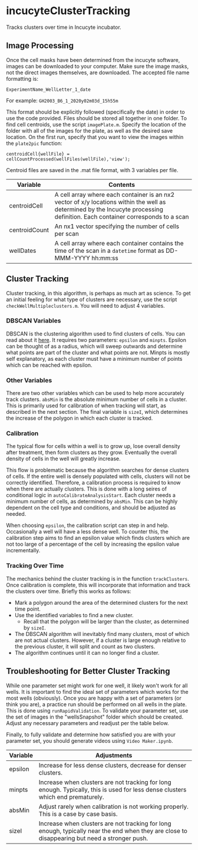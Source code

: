 # incucyteClusterTracking
Tracks clusters over time in Incucyte incubator. 

## Image Processing

Once the cell masks have been determined from the incucyte software, images can be downloaded to your computer. Make sure the image masks, not the direct images themselves, are downloaded. The accepted file name formatting is:

```ExperimentName_WellLetter_1_date```

For example:
```GH2003_B6_1_2020y02m03d_15h55m```

This format should be explicitly followed (specifically the date) in order to use the code provided. Files should be stored all together in one folder. To find cell centroids, use the script ```imagePlate.m```. Specify the location of the folder with all of the images for the plate, as well as the desired save location. On the first run, specify that you want to view the images within the ```plate2pic``` function:

```centroidCell{wellFile} = cellCountProcessed(wellFiles(wellFile),'view');```

Centroid files are saved in the .mat file format, with 3 variables per file.

| Variable  | Contents |
| ------------- | ------------- |
| centroidCell  | A cell array where each container is an nx2 vector of x/y locations within the well as determined by the Incucyte processing definition. Each container corresponds to a scan  |
| centroidCount  | An nx1 vector specifying the number of cells per scan |
| wellDates  | A cell array where each container contains the time of the scan in a ```datetime``` format as DD-MMM-YYYY hh:mm:ss| 


## Cluster Tracking
Cluster tracking, in this algorithm, is perhaps as much art as science. To get an initial feeling for what type of clusters are necessary, use the script ```checkWellMultipleclusters.m```. You will need to adjust 4 variables. 

### DBSCAN Variables
DBSCAN is the clustering algorithm used to find clusters of cells. You can read about it [here](https://en.wikipedia.org/wiki/DBSCAN). It requires two parameters: ```epsilon``` and ```minpts```. Epsilon can be thought of as a radius, which will sweep outwards and determine what points are part of the cluster and what points are not. Minpts is mostly self explanatory, as each cluster must have a minimum number of points which can be reached with epsilon. 

### Other Variables
There are two other variables which can be used to help more accurately track clusters. ```absMin``` is the absolute minimum number of cells in a cluster. This is primarily used for calibration of when tracking will start, as described in the next section. The final variable is ```sizeI```, which determines the increase of the polygon in which each cluster is tracked. 

### Calibration
The typical flow for cells within a well is to grow up, lose overall density after treatment, then form clusters as they grow. Eventually the overall density of cells in the well will greatly increase. 

This flow is problematic because the algorithm searches for dense clusters of cells. If the entire well is densely populated with cells, clusters will not be correctly identified. Therefore, a calibration process is required to know when there are actually clusters. This is done with a long seires of conditional logic in ```autoCalibrateAnalysisStart```. Each cluster needs a minimum number of cells, as determined by ```absMin```. This can be highly dependent on the cell type and conditions, and should be adjusted as needed. 

When choosing ```epsilon```, the calibration script can step in and help. Occasionally a well will have a less dense well. To counter this, the calibration step aims to find an epsilon value which finds clusters which are not too large of a percentage of the cell by increasing the epsilon value incrementally. 

### Tracking Over Time
The mechanics behind the cluster tracking is in the function ```trackClusters```. Once calibration is complete, this will incorporate that information and track the clusters over time. Briefly this works as follows:

* Mark a polygon around the area of the determined clusters for the next time point. 
* Use the identified variables to find a new cluster. 
  * Recall that the polygon will be larger than the cluster, as determined by ```sizeI```. 
* The DBSCAN algorithm will inevitably find many clusters, most of which are not actual clusters. However, if a cluster is large enough relative to the previous cluster, it will split and count as two clusters. 
* The algorithm continues until it can no longer find a cluster. 

## Troubleshooting for Better Cluster Tracking
While one parameter set might work for one well, it likely won't work for all wells. It is important to find the ideal set of parameters which works for the most wells (obviously). Once you are happy with a set of parameters (or think you are), a practice run should be performed on all wells in the plate. This is done using ```runRapidValidation```. To validate your parameter set, use the set of images in the "wellsSnapshot" folder which should be created. Adjust any necessary parameters and readjust per the table below.

Finally, to fully validate and determine how satisfied you are with your parameter set, you should generate videos using ```Video Maker.ipynb```. 

| Variable  | Adjustments |
| ------------- | ------------- |
| epsilon  | Increase for less dense clusters, decrease for denser clusters.  |
| minpts | Increase when clusters are not tracking for long enough. Typically, this is used for less dense clusters which end prematurely. |
| absMin  | Adjust rarely when calibration is not working properly. This is a case by case basis. |
| sizeI | Increase when clusters are not tracking for long enough, typically near the end when they are close to disappearing but need a stronger push. |
